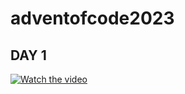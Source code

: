 # adventofcode2023

## DAY 1
[![Watch the video](https://repository-images.githubusercontent.com/161316257/10d14a84-da93-4e38-b7cc-cd4c96c1eedc)](https://youtu.be/ls6VlLUtklg)
